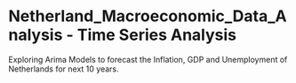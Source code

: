 # Netherland_Macroeconomic_Data_Analysis - Time Series Analysis

Exploring Arima Models to forecast the Inflation, GDP and Unemployment of Netherlands for next 10 years.

